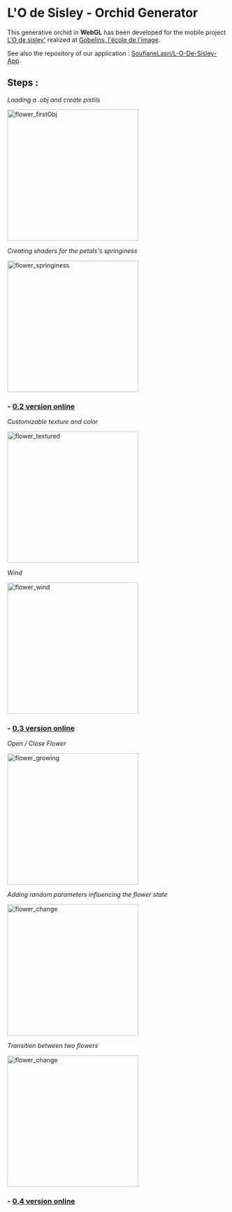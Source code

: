 # L'O de Sisley - Orchid Generator

This generative orchid in **WebGL** has been developed for the mobile project [L'O de sisley'](http://www.jeremieboulay.fr/o-de-sisley/) realized at [Gobelins, l'école de l'image](http://www.gobelins.fr/).

See also the repository of our application : [SoufianeLasri/L-O-De-Sisley-App](https://github.com/SoufianeLasri/L-O-De-Sisley-App).

## Steps :

*Loading a .obj and create pistils*

<img alt="flower_firstObj" src="https://github.com/Jeremboo/orchidgenerator/blob/master/1_GIFs/0_flower_firstObj.gif?raw=true" width="300">


*Creating shaders for the petals's springiness*

<img alt="flower_springiness" src="https://github.com/Jeremboo/orchidgenerator/blob/master/1_GIFs/1_flower_springiness.gif?raw=true" width="300">

### - [0.2 version online](http://jeremieboulay.fr/o-de-sisley/0.2/)


*Customizable texture and color*

<img alt="flower_textured" src="https://github.com/Jeremboo/orchidgenerator/blob/master/1_GIFs/2_flower_textured.gif?raw=true" width="300">

*Wind*

<img alt="flower_wind" src="https://github.com/Jeremboo/orchidgenerator/blob/master/1_GIFs/3_flower_wind.gif?raw=true" width="300">

### - [0.3 version online](http://jeremieboulay.fr/o-de-sisley/0.3/)

*Open / Close Flower*

<img alt="flower_growing" src="https://github.com/Jeremboo/orchidgenerator/blob/master/1_GIFs/4_flower_growing.gif?raw=true" width="300">

*Adding random parameters influencing the flower state*

<img alt="flower_change" src="https://github.com/Jeremboo/orchidgenerator/blob/master/1_GIFs/5_flower_change.gif?raw=true" width="300">

*Transition between two flowers*

<img alt="flower_change" src="https://github.com/Jeremboo/orchidgenerator/blob/master/1_GIFs/6_flower_transition.gif?raw=true" width="300">

### - [0.4 version online](http://jeremieboulay.fr/o-de-sisley/0.4/)
